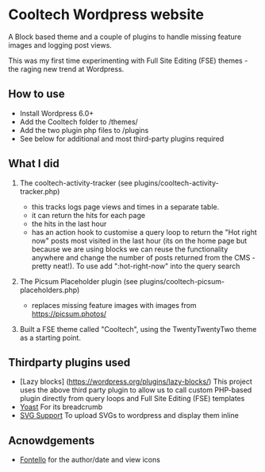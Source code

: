
# Cooltech Wordpress website

A Block based theme and a couple of plugins to handle missing feature images and logging post views.

This was my first time experimenting with Full Site Editing (FSE) themes - the raging new trend at Wordpress.


## How to use
* Install Wordpress 6.0+
* Add the Cooltech folder to  /themes/
* Add the two plugin php files to  /plugins 
* See below for additional and most third-party plugins required


## What I did

1. The cooltech-activity-tracker (see plugins/cooltech-activity-tracker.php)

    - this tracks logs page views and times in a separate table.
    - it can return the hits for each page 
    - the hits in the last hour
    - has an action hook to customise a query loop to return the "Hot right now" posts most visited in the last hour (its on the home page but because we are using blocks we can reuse the functionality anywhere and change the number of posts returned from the CMS - pretty neat!). To use add ":hot-right-now" into the query search

2. The Picsum Placeholder plugin (see plugins/cooltech-picsum-placeholders.php)

    - replaces missing feature images with images from https://picsum.photos/

3. Built a FSE theme called "Cooltech", using the TwentyTwentyTwo theme as a starting point.


## Thirdparty plugins used

 - [Lazy blocks] (https://wordpress.org/plugins/lazy-blocks/)
    This project uses the above third party plugin to allow us to call custom PHP-based plugin directly from query loops and Full Site Editing (FSE) templates
 - [Yoast](https://downloads.wordpress.org/plugin/wordpress-seo.latest-stable.zip)
    For its breadcrumb
 - [SVG Support](https://wordpress.org/plugins/svg-support/)
    To upload SVGs to wordpress and display them inline  

## Acnowdgements

 - [Fontello](https://fontello.com/) for the author/date and view icons

